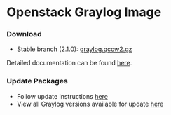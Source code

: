 Openstack Graylog Image
========================

### Download

  * Stable branch (2.1.0): [graylog.qcow2.gz](http://packages.graylog2.org/releases/graylog-omnibus/qcow2/graylog-2.1.0-1.qcow2.gz)

Detailed documentation can be found [here](http://docs.graylog.org/en/latest/pages/installation/openstack.html).

### Update Packages

  * Follow update instructions [here](http://docs.graylog.org/en/2.0/pages/installation/graylog_ctl.html#upgrade-graylog)
  * View all Graylog versions available for update [here](https://packages.graylog2.org/appliances/ubuntu)
